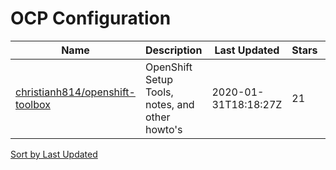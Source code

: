 # OCP Configuration

Name | Description | Last Updated | Stars | Forks
--- | --- | --- | --- | ---
[christianh814/openshift-toolbox](https://github.com/christianh814/openshift-toolbox) | OpenShift Setup Tools, notes, and other howto's | 2020-01-31T18:18:27Z | 21 | 17

[Sort by Last Updated](OCP%20Configuration.last_updated.md)